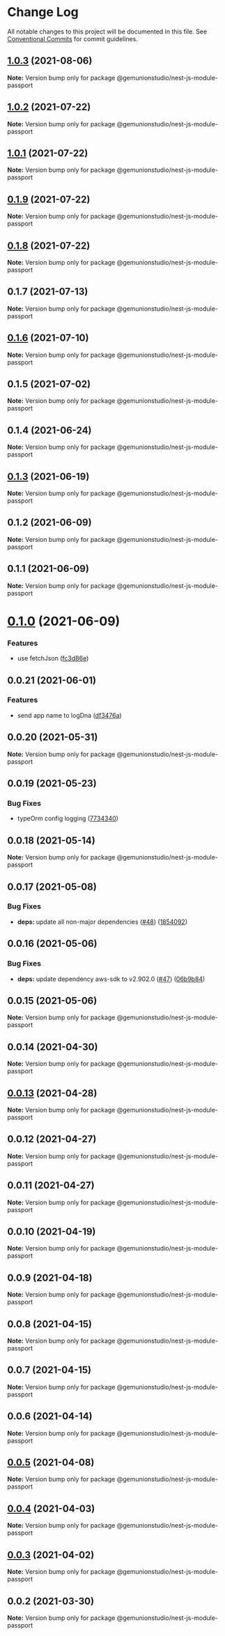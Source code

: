 # Change Log

All notable changes to this project will be documented in this file.
See [Conventional Commits](https://conventionalcommits.org) for commit guidelines.

## [1.0.3](https://github.com/gemunionstudio/common-packages/compare/@gemunionstudio/nest-js-module-passport@1.0.2...@gemunionstudio/nest-js-module-passport@1.0.3) (2021-08-06)

**Note:** Version bump only for package @gemunionstudio/nest-js-module-passport





## [1.0.2](https://github.com/gemunionstudio/common-packages/compare/@gemunionstudio/nest-js-module-passport@1.0.1...@gemunionstudio/nest-js-module-passport@1.0.2) (2021-07-22)

**Note:** Version bump only for package @gemunionstudio/nest-js-module-passport





## [1.0.1](https://github.com/gemunionstudio/common-packages/compare/@gemunionstudio/nest-js-module-passport@0.1.9...@gemunionstudio/nest-js-module-passport@1.0.1) (2021-07-22)

**Note:** Version bump only for package @gemunionstudio/nest-js-module-passport





## [0.1.9](https://github.com/gemunionstudio/common-packages/compare/@gemunionstudio/nest-js-module-passport@0.1.8...@gemunionstudio/nest-js-module-passport@0.1.9) (2021-07-22)

**Note:** Version bump only for package @gemunionstudio/nest-js-module-passport





## [0.1.8](https://github.com/gemunionstudio/common-packages/compare/@gemunionstudio/nest-js-module-passport@0.1.7...@gemunionstudio/nest-js-module-passport@0.1.8) (2021-07-22)

**Note:** Version bump only for package @gemunionstudio/nest-js-module-passport





## 0.1.7 (2021-07-13)

**Note:** Version bump only for package @gemunionstudio/nest-js-module-passport





## [0.1.6](https://github.com/gemunionstudio/common-packages/compare/@gemunionstudio/nest-js-module-passport@0.1.5...@gemunionstudio/nest-js-module-passport@0.1.6) (2021-07-10)

**Note:** Version bump only for package @gemunionstudio/nest-js-module-passport





## 0.1.5 (2021-07-02)

**Note:** Version bump only for package @gemunionstudio/nest-js-module-passport





## 0.1.4 (2021-06-24)

**Note:** Version bump only for package @gemunionstudio/nest-js-module-passport





## [0.1.3](https://github.com/gemunionstudio/common-packages/compare/@gemunionstudio/nest-js-module-passport@0.1.2...@gemunionstudio/nest-js-module-passport@0.1.3) (2021-06-19)

**Note:** Version bump only for package @gemunionstudio/nest-js-module-passport





## 0.1.2 (2021-06-09)

**Note:** Version bump only for package @gemunionstudio/nest-js-module-passport





## 0.1.1 (2021-06-09)

**Note:** Version bump only for package @gemunionstudio/nest-js-module-passport





# [0.1.0](https://github.com/gemunionstudio/common-packages/compare/@gemunionstudio/nest-js-module-passport@0.0.21...@gemunionstudio/nest-js-module-passport@0.1.0) (2021-06-09)


### Features

* use fetchJson ([fc3d86e](https://github.com/gemunionstudio/common-packages/commit/fc3d86e0a27e2cf4387d8706222abae24bde9b16))





## 0.0.21 (2021-06-01)


### Features

* send app name to logDna ([df3476a](https://github.com/gemunionstudio/common-packages/commit/df3476a4a17098fdf80f99cf2400d114cd4e47ad))





## 0.0.20 (2021-05-31)

**Note:** Version bump only for package @gemunionstudio/nest-js-module-passport





## 0.0.19 (2021-05-23)


### Bug Fixes

* typeOrm config logging ([7734340](https://github.com/gemunionstudio/common-packages/commit/77343402c7e0c63d3d19bfc55df29b961f68eaaa))





## 0.0.18 (2021-05-14)

**Note:** Version bump only for package @gemunionstudio/nest-js-module-passport





## 0.0.17 (2021-05-08)


### Bug Fixes

* **deps:** update all non-major dependencies ([#48](https://github.com/gemunionstudio/common-packages/issues/48)) ([1854092](https://github.com/gemunionstudio/common-packages/commit/1854092c4d51e9ec43aa1d75bb43037c21b11630))





## 0.0.16 (2021-05-06)


### Bug Fixes

* **deps:** update dependency aws-sdk to v2.902.0 ([#47](https://github.com/gemunionstudio/common-packages/issues/47)) ([06b9b84](https://github.com/gemunionstudio/common-packages/commit/06b9b845709c6eb67b7e04277f86ecb9bf19fc73))





## 0.0.15 (2021-05-06)

**Note:** Version bump only for package @gemunionstudio/nest-js-module-passport





## 0.0.14 (2021-04-30)

**Note:** Version bump only for package @gemunionstudio/nest-js-module-passport





## [0.0.13](https://github.com/gemunionstudio/common-packages/compare/@gemunionstudio/nest-js-module-passport@0.0.12...@gemunionstudio/nest-js-module-passport@0.0.13) (2021-04-28)

**Note:** Version bump only for package @gemunionstudio/nest-js-module-passport





## 0.0.12 (2021-04-27)

**Note:** Version bump only for package @gemunionstudio/nest-js-module-passport





## 0.0.11 (2021-04-27)

**Note:** Version bump only for package @gemunionstudio/nest-js-module-passport





## 0.0.10 (2021-04-19)

**Note:** Version bump only for package @gemunionstudio/nest-js-module-passport





## 0.0.9 (2021-04-18)

**Note:** Version bump only for package @gemunionstudio/nest-js-module-passport





## 0.0.8 (2021-04-15)

**Note:** Version bump only for package @gemunionstudio/nest-js-module-passport





## 0.0.7 (2021-04-15)

**Note:** Version bump only for package @gemunionstudio/nest-js-module-passport





## 0.0.6 (2021-04-14)

**Note:** Version bump only for package @gemunionstudio/nest-js-module-passport





## [0.0.5](https://github.com/gemunionstudio/common-packages/compare/@gemunionstudio/nest-js-module-passport@0.0.4...@gemunionstudio/nest-js-module-passport@0.0.5) (2021-04-08)

**Note:** Version bump only for package @gemunionstudio/nest-js-module-passport





## [0.0.4](https://github.com/gemunionstudio/common-packages/compare/@gemunionstudio/nest-js-module-passport@0.0.3...@gemunionstudio/nest-js-module-passport@0.0.4) (2021-04-03)

**Note:** Version bump only for package @gemunionstudio/nest-js-module-passport





## [0.0.3](https://github.com/gemunionstudio/common-packages/compare/@gemunionstudio/nest-js-module-passport@0.0.2...@gemunionstudio/nest-js-module-passport@0.0.3) (2021-04-02)

**Note:** Version bump only for package @gemunionstudio/nest-js-module-passport





## 0.0.2 (2021-03-30)

**Note:** Version bump only for package @gemunionstudio/nest-js-module-passport
